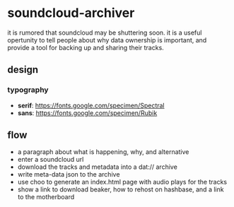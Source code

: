 # soundcloud-archiver

it is rumored that soundcloud may be shuttering soon. it is a useful opertunity to tell people about why data ownership is important, and provide a tool for backing up and sharing their tracks.

## design

### typography

- **serif**: https://fonts.google.com/specimen/Spectral
- **sans**: https://fonts.google.com/specimen/Rubik

## flow

- a paragraph about what is happening, why, and alternative
- enter a soundcloud url
- download the tracks and metadata into a dat:// archive
- write meta-data json to the archive
- use choo to generate an index.html page with audio plays for the tracks
- show a link to download beaker, how to rehost on hashbase, and a link to the motherboard



